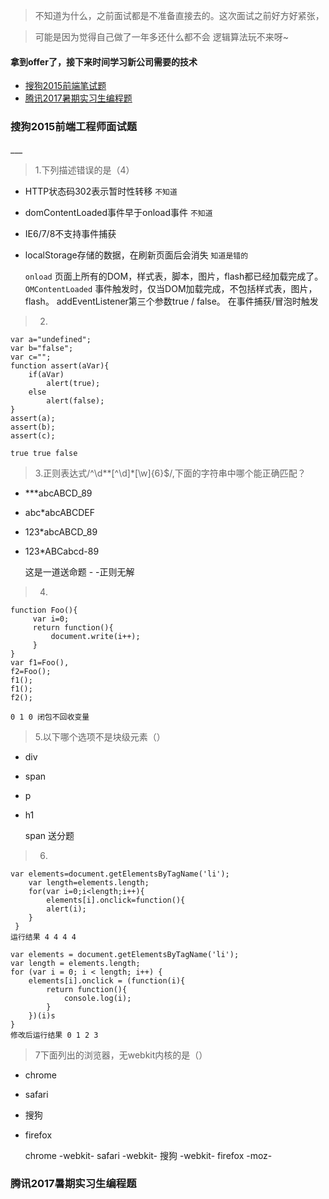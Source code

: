 > 不知道为什么，之前面试都是不准备直接去的。这次面试之前好方好紧张，

> 可能是因为觉得自己做了一年多还什么都不会
>逻辑算法玩不来呀~

#### 拿到offer了，接下来时间学习新公司需要的技术


- [搜狗2015前端笔试题](#sougou2015)
- [腾讯2017暑期实习生编程题](#tx2017sxs)







<h3 id="sougou2015">搜狗2015前端工程师面试题</h3>
___


>1.下列描述错误的是（4）
>
- HTTP状态码302表示暂时性转移 `不知道`
- domContentLoaded事件早于onload事件 `不知道`
- IE6/7/8不支持事件捕获 
- localStorage存储的数据，在刷新页面后会消失 `知道是错的`

	`onload` 页面上所有的DOM，样式表，脚本，图片，flash都已经加载完成了。
	`OMContentLoaded` 事件触发时，仅当DOM加载完成，不包括样式表，图片，flash。
	addEventListener第三个参数true / false。 在事件捕获/冒泡时触发



>2.

	var a="undefined";
	var b="false";
	var c="";
	function assert(aVar){
	    if(aVar)     
	        alert(true);
	    else  
	        alert(false);
	}
	assert(a);
	assert(b);
	assert(c);

	true true false


>3.正则表达式/^\d*\*[^\d]*[\w]{6}$/,下面的字符串中哪个能正确匹配？
>
- ***abcABCD_89
- abc*abcABCDEF
- 123*abcABCD_89
- 123*ABCabcd-89

	这是一道送命题 - -正则无解


>4.

	function Foo(){
	     var i=0;
	     return function(){
	         document.write(i++);
	     }
	}
	var f1=Foo(),
	f2=Foo();
	f1();
	f1();
	f2();

	0 1 0 闭包不回收变量


>5.以下哪个选项不是块级元素（）
>
- div
- span
- p
- h1

	span 送分题

>6.

	var elements=document.getElementsByTagName('li');
	    var length=elements.length;
	    for(var i=0;i<length;i++){
	        elements[i].onclick=function(){
	        alert(i);
	    }
	 }
	运行结果 4 4 4 4

	var elements = document.getElementsByTagName('li');
    var length = elements.length;
    for (var i = 0; i < length; i++) {
        elements[i].onclick = (function(i){
            return function(){
            	console.log(i);
            }
        })(i)s
    }
	修改后运行结果 0 1 2 3
	
> 7下面列出的浏览器，无webkit内核的是（）
>
- chrome
- safari
- 搜狗
- firefox

	chrome -webkit-
	safari -webkit-
	搜狗 -webkit-
	firefox -moz-



<h3 id="tx2017sxs">腾讯2017暑期实习生编程题</h3>